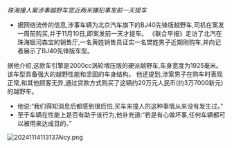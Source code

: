 _珠海撞人案涉事越野车宽近两米嫌犯事发前一天提车_

- 据网络流传的信息,涉事车辆为北京汽车旗下的BJ40先锋版越野车,司机在案发一周前购买,并于11月10日,即案发前一天才提车。
《联合早报》走访了北汽在珠海银河森宝的销售厅,一名黄姓销售员证实一名樊姓男子近期刚购车,并向记者展示了BJ40先锋版车型。


据他介绍,这款车引擎是2000cc涡轮増压版的硬派越野车,车身宽度为1925毫米。该车型具备强大的越野性能和坚固的车身结构。
他还提到,涉案男子在购车时表现正常,和其他顾客无异,通过贷款方式购买了这辆约20万元人民币(约3万7000新元)的越野车。
- 他说:“我们得知消息后都感到很后怕,买车来撞人的这种事情从来没有发生过。”
- 至于车辆在性能上是否有助于该行为,他补充道:“若是有心做坏事,任何车辆都可以被用来达成目的。”

![20241114113137Aicy.png](https://github.com/user-attachments/assets/ee5a854c-bcd2-4e13-87fd-5d055b8f6198)

